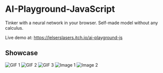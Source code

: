 # AI-Playground-JavaScript

Tinker with a neural network in your browser. Self-made model without any calculus.

Live demo at: https://lelserslasers.itch.io/ai-playground-js

## Showcase

![GIF 1](https://img.itch.zone/aW1hZ2UvMjA4NDIxNS8xMjI4MzUwMy5naWY=/347x500/A1lM0r.gif)
![GIF 2](https://img.itch.zone/aW1hZ2UvMjA4NDIxNS8xMjI4MzI2Ny5naWY=/347x500/iQb38f.gif)
![GIF 3](https://img.itch.zone/aW1hZ2UvMjA4NDIxNS8xMjI4MzMxNS5naWY=/347x500/2%2FzLSq.gif)
![Image 1](https://img.itch.zone/aW1hZ2UvMjA4NDIxNS8xMjI4NDM3MS5wbmc=/347x500/lHi53D.png)
![Image 2](https://img.itch.zone/aW1hZ2UvMjA4NDIxNS8xMjI4NDAyNi5wbmc=/347x500/rVGpP%2F.png)